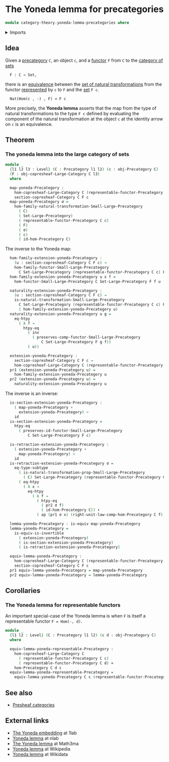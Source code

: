 # The Yoneda lemma for precategories

```agda
module category-theory.yoneda-lemma-precategories where
```

<details><summary>Imports</summary>

```agda
open import category-theory.copresheaf-categories
open import category-theory.functors-from-small-to-large-precategories
open import category-theory.functors-precategories
open import category-theory.natural-transformations-functors-from-small-to-large-precategories
open import category-theory.natural-transformations-functors-precategories
open import category-theory.precategories
open import category-theory.presheaf-categories
open import category-theory.representable-functors-precategories

open import foundation.action-on-identifications-functions
open import foundation.category-of-sets
open import foundation.dependent-pair-types
open import foundation.equivalences
open import foundation.function-extensionality
open import foundation.function-types
open import foundation.homotopies
open import foundation.identity-types
open import foundation.retractions
open import foundation.sections
open import foundation.sets
open import foundation.subtypes
open import foundation.universe-levels
```

</details>

## Idea

Given a [precategory](category-theory.precategories.md) `C`, an object `c`, and
a [functor](category-theory.functors-precategories.md) `F` from `C` to the
[category of sets](foundation.category-of-sets.md)

```text
  F : C → Set,
```

there is an [equivalence](foundation-core.equivalences.md) between the
[set of natural transformations](category-theory.natural-transformations-functors-precategories.md)
from the functor
[represented](category-theory.representable-functors-precategories.md) by `c` to
`F` and the [set](foundation-core.sets.md) `F c`.

```text
  Nat(Hom(c , -) , F) ≃ F c
```

More precisely, the **Yoneda lemma** asserts that the map from the type of
natural transformations to the type `F c` defined by evaluating the component of
the natural transformation at the object `c` at the identity arrow on `c` is an
equivalence.

## Theorem

### The yoneda lemma into the large category of sets

```agda
module _
  {l1 l2 l3 : Level} (C : Precategory l1 l2) (c : obj-Precategory C)
  (F : obj-copresheaf-Large-Category C l3)
  where

  map-yoneda-Precategory :
    hom-copresheaf-Large-Category C (representable-functor-Precategory C c) F →
    section-copresheaf-Category C F c
  map-yoneda-Precategory σ =
    hom-family-natural-transformation-Small-Large-Precategory
      ( C)
      ( Set-Large-Precategory)
      ( representable-functor-Precategory C c)
      ( F)
      ( σ)
      ( c)
      ( id-hom-Precategory C)
```

The inverse to the Yoneda map:

```agda
  hom-family-extension-yoneda-Precategory :
    (u : section-copresheaf-Category C F c) →
    hom-family-functor-Small-Large-Precategory
      C Set-Large-Precategory (representable-functor-Precategory C c) F
  hom-family-extension-yoneda-Precategory u x f =
    hom-functor-Small-Large-Precategory C Set-Large-Precategory F f u

  naturality-extension-yoneda-Precategory :
    (u : section-copresheaf-Category C F c) →
    is-natural-transformation-Small-Large-Precategory
      C Set-Large-Precategory (representable-functor-Precategory C c) F
      ( hom-family-extension-yoneda-Precategory u)
  naturality-extension-yoneda-Precategory u g =
    eq-htpy
      ( λ f →
        htpy-eq
          ( inv
            ( preserves-comp-functor-Small-Large-Precategory
                C Set-Large-Precategory F g f))
          ( u))

  extension-yoneda-Precategory :
    section-copresheaf-Category C F c →
    hom-copresheaf-Large-Category C (representable-functor-Precategory C c) F
  pr1 (extension-yoneda-Precategory u) =
    hom-family-extension-yoneda-Precategory u
  pr2 (extension-yoneda-Precategory u) =
    naturality-extension-yoneda-Precategory u
```

The inverse is an inverse:

```agda
  is-section-extension-yoneda-Precategory :
    ( map-yoneda-Precategory ∘
      extension-yoneda-Precategory) ~
    id
  is-section-extension-yoneda-Precategory =
    htpy-eq
      ( preserves-id-functor-Small-Large-Precategory
          C Set-Large-Precategory F c)

  is-retraction-extension-yoneda-Precategory :
    ( extension-yoneda-Precategory ∘
      map-yoneda-Precategory) ~
    id
  is-retraction-extension-yoneda-Precategory σ =
    eq-type-subtype
      ( is-natural-transformation-prop-Small-Large-Precategory
        ( C) Set-Large-Precategory (representable-functor-Precategory C c) F)
      ( eq-htpy
        ( λ x →
          eq-htpy
            ( λ f →
              ( htpy-eq
                ( pr2 σ f)
                ( id-hom-Precategory C)) ∙
              ( ap (pr1 σ x) (right-unit-law-comp-hom-Precategory C f)))))

  lemma-yoneda-Precategory : is-equiv map-yoneda-Precategory
  lemma-yoneda-Precategory =
    is-equiv-is-invertible
      ( extension-yoneda-Precategory)
      ( is-section-extension-yoneda-Precategory)
      ( is-retraction-extension-yoneda-Precategory)

  equiv-lemma-yoneda-Precategory :
    hom-copresheaf-Large-Category C (representable-functor-Precategory C c) F ≃
    section-copresheaf-Category C F c
  pr1 equiv-lemma-yoneda-Precategory = map-yoneda-Precategory
  pr2 equiv-lemma-yoneda-Precategory = lemma-yoneda-Precategory
```

## Corollaries

### The Yoneda lemma for representable functors

An important special-case of the Yoneda lemma is when `F` is itself a
representable functor `F = Hom(-, d)`.

```agda
module _
  {l1 l2 : Level} (C : Precategory l1 l2) (c d : obj-Precategory C)
  where

  equiv-lemma-yoneda-representable-Precategory :
    hom-copresheaf-Large-Category C
      ( representable-functor-Precategory C c)
      ( representable-functor-Precategory C d) ≃
    hom-Precategory C d c
  equiv-lemma-yoneda-representable-Precategory =
    equiv-lemma-yoneda-Precategory C c (representable-functor-Precategory C d)
```

## See also

- [Presheaf categories](category-theory.presheaf-categories.md)

## External links

- [The Yoneda embedding](https://1lab.dev/Cat.Functor.Hom.html#the-yoneda-embedding)
  at 1lab
- [Yoneda lemma](https://ncatlab.org/nlab/show/Yoneda+lemma) at nlab
- [The Yoneda lemma](https://www.math3ma.com/blog/the-yoneda-lemma) at Math3ma
- [Yoneda lemma](https://en.wikipedia.org/wiki/Yoneda_lemma) at Wikipedia
- [Yoneda lemma](https://www.wikidata.org/wiki/Q320577) at Wikidata
